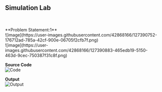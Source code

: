 <h2>Simulation Lab</h2><br><br>
**Problem Statement:1**<br>
![image](https://user-images.githubusercontent.com/42868166/127390752-176712ad-785a-42cf-900e-06705f2cfb7f.png)<br>
![image](https://user-images.githubusercontent.com/42868166/127390883-465edb19-5150-463d-9cec-750387f31c8f.png)<br>

**Source Code**<br>
![Code](https://user-images.githubusercontent.com/42868166/127128434-7540ef2c-57e7-4bf9-9290-311570f5d3de.PNG)<br>

**Output**<br>
![Output](https://user-images.githubusercontent.com/42868166/127128495-75b19657-f09c-4209-bf44-cb5ec5d5088a.PNG)
